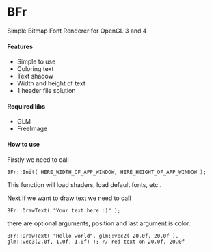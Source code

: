 BFr
===

Simple Bitmap Font Renderer for OpenGL 3 and 4

#### Features
 - Simple to use
 - Coloring text
 - Text shadow
 - Width and height of text  
 - 1 header file solution  

#### Required libs
- GLM
- FreeImage

#### How to use

Firstly we need to call 
```
BFr::Init( HERE_WIDTH_OF_APP_WINDOW, HERE_HEIGHT_OF_APP_WINDOW );
```

This function will load shaders, load default fonts, etc..

Next if we want to draw text we need to call 
```
BFr::DrawText( "Your text here :)" );
```
there are optional arguments, position and last argument is color.

```
BFr::DrawText( "Hello world", glm::vec2( 20.0f, 20.0f ), glm::vec3(2.0f, 1.0f, 1.0f) ); // red text on 20.0f, 20.0f

